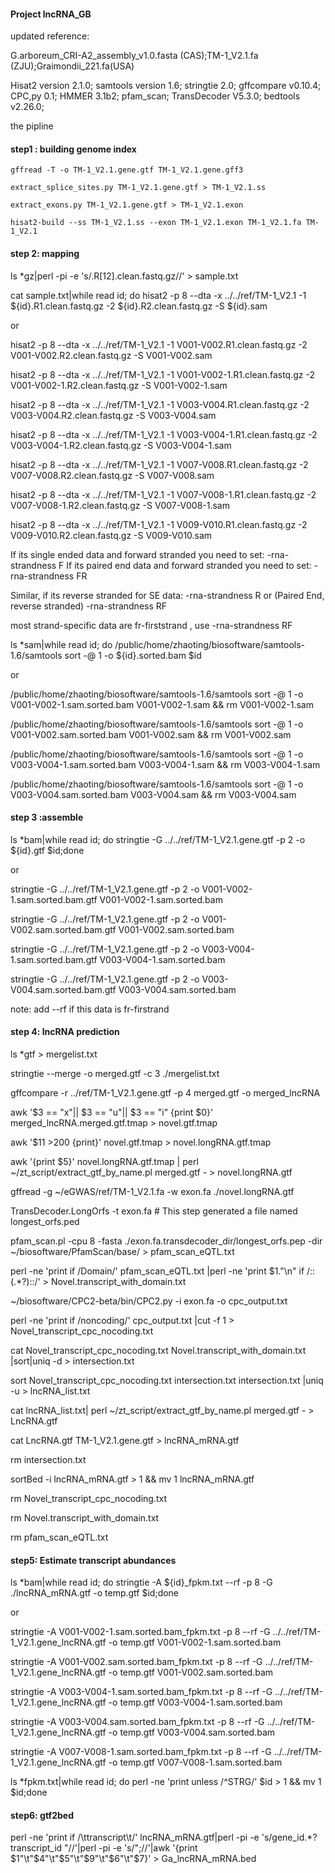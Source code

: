 #### Project lncRNA_GB

updated reference: 

G.arboreum_CRI-A2_assembly_v1.0.fasta (CAS);TM-1_V2.1.fa (ZJU);Graimondii_221.fa(USA)



Hisat2 version 2.1.0;
samtools version 1.6;
stringtie 2.0;
gffcompare v0.10.4;
CPC,py 0.1;
HMMER 3.1b2;
pfam_scan;
TransDecoder V5.3.0;
bedtools v2.26.0;

the pipline

#### step1 : building genome index

```shell
gffread -T -o TM-1_V2.1.gene.gtf TM-1_V2.1.gene.gff3

extract_splice_sites.py TM-1_V2.1.gene.gtf > TM-1_V2.1.ss 

extract_exons.py TM-1_V2.1.gene.gtf > TM-1_V2.1.exon

hisat2-build --ss TM-1_V2.1.ss --exon TM-1_V2.1.exon TM-1_V2.1.fa TM-1_V2.1
```
#### step 2: mapping

ls *gz|perl -pi -e 's/.R[12].clean.fastq.gz//' > sample.txt

cat sample.txt|while read id; do hisat2 -p 8 --dta -x ../../ref/TM-1_V2.1 -1 ${id}.R1.clean.fastq.gz -2 
${id}.R2.clean.fastq.gz -S ${id}.sam

or

hisat2 -p 8 --dta -x ../../ref/TM-1_V2.1 -1 V001-V002.R1.clean.fastq.gz -2 V001-V002.R2.clean.fastq.gz -S V001-V002.sam

hisat2 -p 8 --dta -x ../../ref/TM-1_V2.1 -1 V001-V002-1.R1.clean.fastq.gz -2 V001-V002-1.R2.clean.fastq.gz -S V001-V002-1.sam

hisat2 -p 8 --dta -x ../../ref/TM-1_V2.1 -1 V003-V004.R1.clean.fastq.gz -2 V003-V004.R2.clean.fastq.gz -S V003-V004.sam

hisat2 -p 8 --dta -x ../../ref/TM-1_V2.1 -1 V003-V004-1.R1.clean.fastq.gz -2 V003-V004-1.R2.clean.fastq.gz -S V003-V004-1.sam

hisat2 -p 8 --dta -x ../../ref/TM-1_V2.1 -1 V007-V008.R1.clean.fastq.gz -2 V007-V008.R2.clean.fastq.gz -S V007-V008.sam

hisat2 -p 8 --dta -x ../../ref/TM-1_V2.1 -1 V007-V008-1.R1.clean.fastq.gz -2 V007-V008-1.R2.clean.fastq.gz -S V007-V008-1.sam

hisat2 -p 8 --dta -x ../../ref/TM-1_V2.1 -1 V009-V010.R1.clean.fastq.gz -2 V009-V010.R2.clean.fastq.gz -S V009-V010.sam

If its single ended data and forward stranded you need to set: -rna-strandness F If its paired end data and forward stranded you need to set: -rna-strandness FR

Similar, if its reverse stranded for SE data: -rna-strandness R or (Paired End, reverse stranded) -rna-strandness RF

most strand-specific data are fr-firststrand , use -rna-strandness RF

 ls *sam|while read id; do /public/home/zhaoting/biosoftware/samtools-1.6/samtools sort -@ 1 -o ${id}.sorted.bam $id 
 
or

/public/home/zhaoting/biosoftware/samtools-1.6/samtools sort -@ 1 -o V001-V002-1.sam.sorted.bam V001-V002-1.sam && rm V001-V002-1.sam

/public/home/zhaoting/biosoftware/samtools-1.6/samtools sort -@ 1 -o V001-V002.sam.sorted.bam V001-V002.sam && rm V001-V002.sam

/public/home/zhaoting/biosoftware/samtools-1.6/samtools sort -@ 1 -o V003-V004-1.sam.sorted.bam V003-V004-1.sam && rm V003-V004-1.sam

/public/home/zhaoting/biosoftware/samtools-1.6/samtools sort -@ 1 -o V003-V004.sam.sorted.bam V003-V004.sam && rm V003-V004.sam

#### step 3 :assemble

ls *bam|while read id; do stringtie -G ../../ref/TM-1_V2.1.gene.gtf -p 2 -o ${id}.gtf $id;done

or

stringtie -G ../../ref/TM-1_V2.1.gene.gtf -p 2 -o V001-V002-1.sam.sorted.bam.gtf V001-V002-1.sam.sorted.bam

stringtie -G ../../ref/TM-1_V2.1.gene.gtf -p 2 -o V001-V002.sam.sorted.bam.gtf V001-V002.sam.sorted.bam

stringtie -G ../../ref/TM-1_V2.1.gene.gtf -p 2 -o V003-V004-1.sam.sorted.bam.gtf V003-V004-1.sam.sorted.bam

stringtie -G ../../ref/TM-1_V2.1.gene.gtf -p 2 -o V003-V004.sam.sorted.bam.gtf V003-V004.sam.sorted.bam

note: add --rf if this data is fr-firstrand


#### step 4: lncRNA prediction

ls *gtf > mergelist.txt

stringtie --merge -o merged.gtf -c 3 ./mergelist.txt

gffcompare -r ../ref/TM-1_V2.1.gene.gtf -p 4 merged.gtf -o merged_lncRNA

awk '$3 == "x"|| $3 == "u"|| $3 == "i" {print $0}' merged_lncRNA.merged.gtf.tmap > novel.gtf.tmap

awk '$11 >200 {print}' novel.gtf.tmap > novel.longRNA.gtf.tmap

awk '{print $5}' novel.longRNA.gtf.tmap | perl ~/zt_script/extract_gtf_by_name.pl merged.gtf - > novel.longRNA.gtf

gffread -g ~/eGWAS/ref/TM-1_V2.1.fa -w exon.fa ./novel.longRNA.gtf

TransDecoder.LongOrfs -t exon.fa # This step generated a file named longest_orfs.ped

pfam_scan.pl -cpu 8 -fasta ./exon.fa.transdecoder_dir/longest_orfs.pep -dir ~/biosoftware/PfamScan/base/ > pfam_scan_eQTL.txt

perl -ne 'print if /Domain/' pfam_scan_eQTL.txt |perl -ne 'print $1."\n" if /::(.*?)::/' > Novel.transcript_with_domain.txt

~/biosoftware/CPC2-beta/bin/CPC2.py -i exon.fa -o cpc_output.txt

perl -ne 'print if /noncoding/' cpc_output.txt |cut -f 1 > Novel_transcript_cpc_nocoding.txt

cat Novel_transcript_cpc_nocoding.txt Novel.transcript_with_domain.txt |sort|uniq -d > intersection.txt

sort Novel_transcript_cpc_nocoding.txt intersection.txt intersection.txt |uniq -u > lncRNA_list.txt

cat lncRNA_list.txt| perl ~/zt_script/extract_gtf_by_name.pl merged.gtf - > LncRNA.gtf

cat  LncRNA.gtf TM-1_V2.1.gene.gtf > lncRNA_mRNA.gtf

rm intersection.txt

sortBed -i lncRNA_mRNA.gtf > 1 && mv 1 lncRNA_mRNA.gtf

rm Novel_transcript_cpc_nocoding.txt

rm Novel.transcript_with_domain.txt

rm pfam_scan_eQTL.txt

#### step5: Estimate transcript abundances

ls *bam|while read id; do stringtie -A ${id}_fpkm.txt --rf -p 8 -G ./lncRNA_mRNA.gtf -o temp.gtf $id;done

or

stringtie -A V001-V002-1.sam.sorted.bam_fpkm.txt -p 8 --rf -G ../../ref/TM-1_V2.1.gene_lncRNA.gtf -o temp.gtf V001-V002-1.sam.sorted.bam

stringtie -A V001-V002.sam.sorted.bam_fpkm.txt -p 8 --rf -G ../../ref/TM-1_V2.1.gene_lncRNA.gtf -o temp.gtf V001-V002.sam.sorted.bam

stringtie -A V003-V004-1.sam.sorted.bam_fpkm.txt -p 8 --rf -G ../../ref/TM-1_V2.1.gene_lncRNA.gtf -o temp.gtf V003-V004-1.sam.sorted.bam

stringtie -A V003-V004.sam.sorted.bam_fpkm.txt -p 8 --rf -G ../../ref/TM-1_V2.1.gene_lncRNA.gtf -o temp.gtf V003-V004.sam.sorted.bam

stringtie -A V007-V008-1.sam.sorted.bam_fpkm.txt -p 8 --rf -G ../../ref/TM-1_V2.1.gene_lncRNA.gtf -o temp.gtf V007-V008-1.sam.sorted.bam

ls *fpkm.txt|while read id; do perl -ne 'print unless /^STRG/' $id > 1 && mv 1 $id;done

#### step6: gtf2bed

perl -ne 'print if /\ttranscript\t/' lncRNA_mRNA.gtf|perl -pi -e 's/gene_id.*?transcript_id "//'|perl -pi -e 's/";//'|awk '{print $1"\t"$4"\t"$5"\t"$9"\t"$6"\t"$7}' > Ga_lncRNA_mRNA.bed



